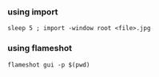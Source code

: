 ### using import
```
sleep 5 ; import -window root <file>.jpg
```

### using flameshot
```
flameshot gui -p $(pwd)
```

